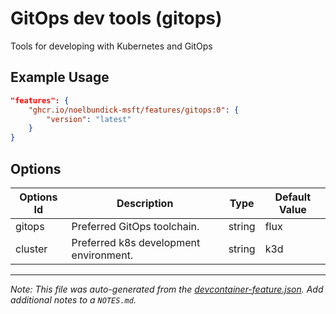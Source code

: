 
# GitOps dev tools (gitops)

Tools for developing with Kubernetes and GitOps

## Example Usage

```json
"features": {
    "ghcr.io/noelbundick-msft/features/gitops:0": {
        "version": "latest"
    }
}
```

## Options

| Options Id | Description | Type | Default Value |
|-----|-----|-----|-----|
| gitops | Preferred GitOps toolchain. | string | flux |
| cluster | Preferred k8s development environment. | string | k3d |



---

_Note: This file was auto-generated from the [devcontainer-feature.json](https://github.com/noelbundick-msft/features/blob/main/src/gitops/devcontainer-feature.json).  Add additional notes to a `NOTES.md`._
